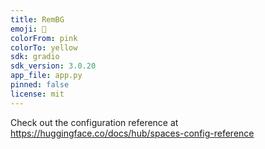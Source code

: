 ```yaml
---
title: RemBG
emoji: 🐠
colorFrom: pink
colorTo: yellow
sdk: gradio
sdk_version: 3.0.20
app_file: app.py
pinned: false
license: mit
---
```


Check out the configuration reference at https://huggingface.co/docs/hub/spaces-config-reference
